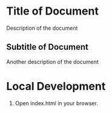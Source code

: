 # Title of Document

Description of the document


## Subtitle of Document

Another description of the document


# Local Development

1. Open index.html in your browser.
